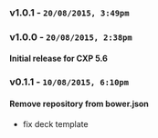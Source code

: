 ### v1.0.1 - `20/08/2015, 3:49pm`


### v1.0.0 - `20/08/2015, 2:38pm`
#### Initial release for CXP 5.6  


### v0.1.1 - `10/08/2015, 6:10pm`
#### Remove repository from bower.json  
* fix deck template  
